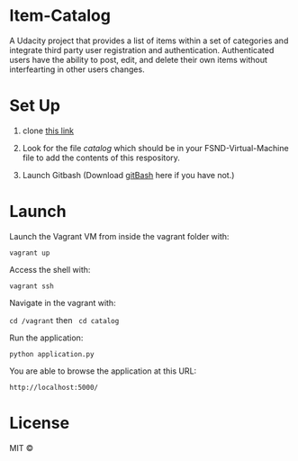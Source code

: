 # Item-Catalog
A Udacity project that provides a list of items within a set of categories and integrate third party user registration and authentication. Authenticated users have the ability to post, edit, and delete their own items without interfearting in other users changes.
# Set Up

1. clone [this link](https://github.com/udacity/fullstack-nanodegree-vm)

2. Look for the file *catalog* which should be in your FSND-Virtual-Machine file to add the contents of this respository.

3. Launch Gitbash (Download [gitBash](https://git-scm.com/download/win) here if you have not.)

# Launch

Launch the Vagrant VM from inside the vagrant folder with:

`vagrant up`

Access the shell with:

`vagrant ssh`

Navigate in the vagrant with:

`cd /vagrant` then ` cd catalog`

Run the application:

`python application.py`

You are able to browse the application at this URL:

`http://localhost:5000/`

# License 

MIT ©
